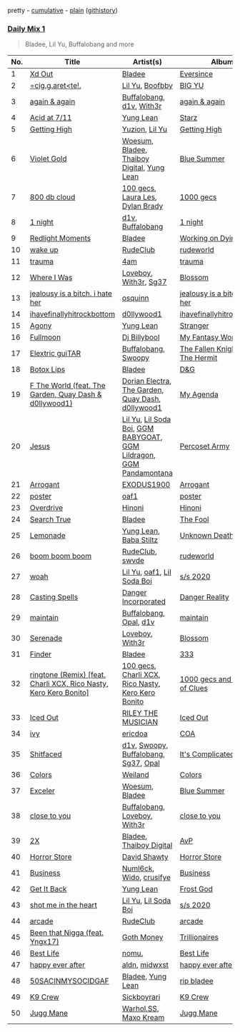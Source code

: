 pretty - [cumulative](/playlists/cumulative/Daily%20Mix%201.md) - [plain](/playlists/plain/37i9dQZF1E3agfIzB3uiGU) ([githistory](https://github.githistory.xyz/tg-z/spotify-playlist-archive/blob/main/playlists/plain/37i9dQZF1E3agfIzB3uiGU))

### [Daily Mix 1](https://open.spotify.com/playlist/37i9dQZF1E3agfIzB3uiGU)

> Bladee, Lil Yu, Buffalobang and more

| No. | Title | Artist(s) | Album | Length |
|---|---|---|---|---|
| 1 | [Xd Out](https://open.spotify.com/track/3h6r5Ime1uYlJU23lDiLAD) | [Bladee](https://open.spotify.com/artist/2xvtxDNInKDV4AvGmjw6d1) | [Eversince](https://open.spotify.com/album/4DIfZiSHKgM3DckT92OWd0) | 3:36 |
| 2 | [=cig.g.aret<te!.](https://open.spotify.com/track/2aTRJozFJSWqneP3HmqEmb) | [Lil Yu](https://open.spotify.com/artist/4IKo3NF9FvXimQ9eWpJD1u), [Boofbby](https://open.spotify.com/artist/0c7NvQ8E4SUxtHs5KT1xQp) | [BIG YU](https://open.spotify.com/album/2eNQP08xGaLjrevoFOxBbR) | 2:31 |
| 3 | [again & again](https://open.spotify.com/track/3XM7uqTJ3TMBGhBIs3Dt1o) | [Buffalobang](https://open.spotify.com/artist/5LZgrPNpCj6sxT5Z0S4K8f), [d1v](https://open.spotify.com/artist/074DHAmvABdQooCWAABq8N), [With3r](https://open.spotify.com/artist/63a7Brcxx7ITDY1envvlvj) | [again & again](https://open.spotify.com/album/2tSUmJRzxHyt5mDy8pJaIm) | 2:11 |
| 4 | [Acid at 7/11](https://open.spotify.com/track/3L60fLXCpeTF4jRL8a7kk9) | [Yung Lean](https://open.spotify.com/artist/67lytN32YpUxiSeWlKfHJ3) | [Starz](https://open.spotify.com/album/0U8kr1FIR4vhDRqKomi62M) | 3:12 |
| 5 | [Getting High](https://open.spotify.com/track/74xkTYeRRS3LgexVJhD4hU) | [Yuzion](https://open.spotify.com/artist/1vS1ZN2wrTyVdWHDgoZLVE), [Lil Yu](https://open.spotify.com/artist/4IKo3NF9FvXimQ9eWpJD1u) | [Getting High](https://open.spotify.com/album/6qRfmRh8BCGOMajZzng5r5) | 2:04 |
| 6 | [Violet Gold](https://open.spotify.com/track/5x9lyB5lP2lXR0zb7L6RaB) | [Woesum](https://open.spotify.com/artist/1W9H5eED8Mc5p20B2qo0Qe), [Bladee](https://open.spotify.com/artist/2xvtxDNInKDV4AvGmjw6d1), [Thaiboy Digital](https://open.spotify.com/artist/3cGojc1Yu89IHXx8OeSnee), [Yung Lean](https://open.spotify.com/artist/67lytN32YpUxiSeWlKfHJ3) | [Blue Summer](https://open.spotify.com/album/5kijMvrJn7A71A36lsAb68) | 2:22 |
| 7 | [800 db cloud](https://open.spotify.com/track/2MLuFz9Y3Vg3PF0Yf93M5c) | [100 gecs](https://open.spotify.com/artist/6PfSUFtkMVoDkx4MQkzOi3), [Laura Les](https://open.spotify.com/artist/3sklFG9fuDAq3vbIZlkNH6), [Dylan Brady](https://open.spotify.com/artist/2Cm6C9PNHioyjRKBfO7n9N) | [1000 gecs](https://open.spotify.com/album/2uhB1KivbFnlkARpbd0Cvu) | 2:20 |
| 8 | [1 night](https://open.spotify.com/track/2MuIQlgZhy4QuVcst9pI5y) | [d1v](https://open.spotify.com/artist/074DHAmvABdQooCWAABq8N), [Buffalobang](https://open.spotify.com/artist/5LZgrPNpCj6sxT5Z0S4K8f) | [1 night](https://open.spotify.com/album/0yDnUywoDqLGDPcu35wrP2) | 2:20 |
| 9 | [Redlight Moments](https://open.spotify.com/track/5Gi78Kds2cB9A5iHBKxzes) | [Bladee](https://open.spotify.com/artist/2xvtxDNInKDV4AvGmjw6d1) | [Working on Dying](https://open.spotify.com/album/0zDf2fk1YgPnh2xicD1HXd) | 3:09 |
| 10 | [wake up](https://open.spotify.com/track/6BQasVM1Pa2ejeaXfyik7d) | [RudeClub](https://open.spotify.com/artist/5D8CVP7ytHAclwebMaXRa2) | [rudeworld](https://open.spotify.com/album/3gnOkAA1XQu4b8xZNJslgx) | 1:31 |
| 11 | [trauma](https://open.spotify.com/track/74bGeuXFpni2S4rm46wTnJ) | [4am](https://open.spotify.com/artist/00AHHemQMBPDVbLjiyW6v9) | [trauma](https://open.spotify.com/album/6MzmKWFveXnRpCn35Deeao) | 2:04 |
| 12 | [Where I Was](https://open.spotify.com/track/0IgKFKnU8FpNpREsniDWWU) | [Loveboy](https://open.spotify.com/artist/71gPkesPE8PVcW7y4qnbvk), [With3r](https://open.spotify.com/artist/63a7Brcxx7ITDY1envvlvj), [Sg37](https://open.spotify.com/artist/18WuC7ctSnVnsby2Px0aKK) | [Blossom](https://open.spotify.com/album/40pQqjUAACwEnZ1X889onf) | 3:13 |
| 13 | [jealousy is a bitch. i hate her](https://open.spotify.com/track/6bvLOV5fdBsFVUTm64SBia) | [osquinn](https://open.spotify.com/artist/4zHXosXM1COlq8nGN1Q9gO) | [jealousy is a bitch. i hate her](https://open.spotify.com/album/67mZLdaAxY2DKOYdJImRbm) | 2:06 |
| 14 | [ihavefinallyhitrockbottom](https://open.spotify.com/track/4m6aubZvrrXYULSnpEk7ko) | [d0llywood1](https://open.spotify.com/artist/2KZogWZPYcACVe4NK80dmc) | [ihavefinallyhitrockbottom](https://open.spotify.com/album/5qv5RFDXLNkkmJehU40k2U) | 1:08 |
| 15 | [Agony](https://open.spotify.com/track/1Wj9ZhqrnbLal0Iyqk6QH1) | [Yung Lean](https://open.spotify.com/artist/67lytN32YpUxiSeWlKfHJ3) | [Stranger](https://open.spotify.com/album/6pbfofGywFkDyt1HoKYnRd) | 3:34 |
| 16 | [Fullmoon](https://open.spotify.com/track/1T9YAGcs3K89PDZ3kD3YrG) | [Dj Billybool](https://open.spotify.com/artist/1WbYH0xbbvXsjbbkFL2T4k) | [My Fantasy World](https://open.spotify.com/album/4VQvKmzXJLfV8KB1lyeF6v) | 3:31 |
| 17 | [Elextric guiTAR](https://open.spotify.com/track/4qENtAgQF4YvmFR6Ng4imB) | [Buffalobang](https://open.spotify.com/artist/5LZgrPNpCj6sxT5Z0S4K8f), [Swoopy](https://open.spotify.com/artist/5TzVqLypdQ0XDPxb4QtB6n) | [The Fallen Knight And The Hermit](https://open.spotify.com/album/3ZoI281u9y28VtX0dgHGJQ) | 2:58 |
| 18 | [Botox Lips](https://open.spotify.com/track/5cv7I02XoDiH6oNrxxD1x9) | [Bladee](https://open.spotify.com/artist/2xvtxDNInKDV4AvGmjw6d1) | [D&G](https://open.spotify.com/album/1wQ8SUjCs4OqmWnCzi6oI9) | 2:38 |
| 19 | [F The World (feat. The Garden, Quay Dash & d0llywood1)](https://open.spotify.com/track/6sXwm0rdUS07s5sGZd11Jd) | [Dorian Electra](https://open.spotify.com/artist/202HZzqKvPsMHcbwnDZx7u), [The Garden](https://open.spotify.com/artist/4UVlSeEFDPmlkYKaRMRoOz), [Quay Dash](https://open.spotify.com/artist/6k6lSmhyFpe2oYcredvZHM), [d0llywood1](https://open.spotify.com/artist/2KZogWZPYcACVe4NK80dmc) | [My Agenda](https://open.spotify.com/album/2QFXjy3u6Bl6ctdK9FS9eF) | 3:26 |
| 20 | [Jesus](https://open.spotify.com/track/4lJFBdv8RrocMpqBuXo2xn) | [Lil Yu](https://open.spotify.com/artist/4IKo3NF9FvXimQ9eWpJD1u), [Lil Soda Boi](https://open.spotify.com/artist/2yyIZli0SkJ234gHIuuPJP), [GGM BABYGOAT](https://open.spotify.com/artist/7ij9kMuIvT6LlkD4P0Yt3Z), [GGM Lildragon](https://open.spotify.com/artist/1GU4G84DxR5qsQfTWK5IZx), [GGM Pandamontana](https://open.spotify.com/artist/58MHWi6hB9U6O2wpRDLDJS) | [Percoset Army](https://open.spotify.com/album/7mGigqWcaFclyq4ZFhw8Tl) | 3:06 |
| 21 | [Arrogant](https://open.spotify.com/track/7dhhfSZuud0i3gCVmv59ts) | [EXODUS1900](https://open.spotify.com/artist/3KBmWkJiBmv1gxLfY4EcoW) | [Arrogant](https://open.spotify.com/album/6QM6wvqXembvhdi4Mg2lbI) | 2:41 |
| 22 | [poster](https://open.spotify.com/track/1WEWaQIqigWoe5riED8Hmz) | [oaf1](https://open.spotify.com/artist/3x2XRFCUMHeXZ9uRit3pKu) | [poster](https://open.spotify.com/album/12KPZwjrDgmkdHSBM3nRma) | 2:01 |
| 23 | [Overdrive](https://open.spotify.com/track/7LpF77VCwHLyEumWMlunVN) | [Hinoni](https://open.spotify.com/artist/3Tmi9pjY1Q2S6KJaZnBtJF) | [Hinoni](https://open.spotify.com/album/1UW1qDAh2aCbPR8b9EpqDW) | 3:12 |
| 24 | [Search True](https://open.spotify.com/track/0EB4gDv73Yo3wCTABMeWeY) | [Bladee](https://open.spotify.com/artist/2xvtxDNInKDV4AvGmjw6d1) | [The Fool](https://open.spotify.com/album/2WEWkTfh6gj1oi63K5cFQS) | 2:36 |
| 25 | [Lemonade](https://open.spotify.com/track/5hyVLlAAoJ0gbhBqHmmFrU) | [Yung Lean](https://open.spotify.com/artist/67lytN32YpUxiSeWlKfHJ3), [Baba Stiltz](https://open.spotify.com/artist/1xaQSClXcsc1JvxZ2qnwBF) | [Unknown Death 2002](https://open.spotify.com/album/2u07QZy2B5vzr0s5pBbKga) | 3:16 |
| 26 | [boom boom boom](https://open.spotify.com/track/5hptwJ8qoklj0MNbRRZEN2) | [RudeClub](https://open.spotify.com/artist/5D8CVP7ytHAclwebMaXRa2), [swvde](https://open.spotify.com/artist/0RO7NksNrR37mHSoTNNfGL) | [rudeworld](https://open.spotify.com/album/3gnOkAA1XQu4b8xZNJslgx) | 2:18 |
| 27 | [woah](https://open.spotify.com/track/3OavqftR1Sbg7tOUDKSjsT) | [Lil Yu](https://open.spotify.com/artist/4IKo3NF9FvXimQ9eWpJD1u), [oaf1](https://open.spotify.com/artist/3x2XRFCUMHeXZ9uRit3pKu), [Lil Soda Boi](https://open.spotify.com/artist/2yyIZli0SkJ234gHIuuPJP) | [s/s 2020](https://open.spotify.com/album/0NSDObDW00FpRg39RDhi6S) | 2:58 |
| 28 | [Casting Spells](https://open.spotify.com/track/36zNdBSO3g5UotlC92uBV3) | [Danger Incorporated](https://open.spotify.com/artist/6bnlvICBjK7fuNSB1ohqS5) | [Danger Reality](https://open.spotify.com/album/0hTIM39qqjzTzG3sNDDcXM) | 2:19 |
| 29 | [maintain](https://open.spotify.com/track/1gL673srBgu50RGugB4zb8) | [Buffalobang](https://open.spotify.com/artist/5LZgrPNpCj6sxT5Z0S4K8f), [Opal](https://open.spotify.com/artist/5vrXufNZgLC6MyhB0BzWo9), [d1v](https://open.spotify.com/artist/074DHAmvABdQooCWAABq8N) | [maintain](https://open.spotify.com/album/6QgELfOgC6RDCl7XMTX8yr) | 2:47 |
| 30 | [Serenade](https://open.spotify.com/track/7vuf2KSHhlIPzcreJ9HSVp) | [Loveboy](https://open.spotify.com/artist/71gPkesPE8PVcW7y4qnbvk), [With3r](https://open.spotify.com/artist/63a7Brcxx7ITDY1envvlvj) | [Blossom](https://open.spotify.com/album/40pQqjUAACwEnZ1X889onf) | 3:23 |
| 31 | [Finder](https://open.spotify.com/track/4OXyLxUUlYx1iYdrVM4uDN) | [Bladee](https://open.spotify.com/artist/2xvtxDNInKDV4AvGmjw6d1) | [333](https://open.spotify.com/album/6RKwoaGftOUrIugxRIBPqZ) | 1:43 |
| 32 | [ringtone (Remix) [feat. Charli XCX, Rico Nasty, Kero Kero Bonito]](https://open.spotify.com/track/2T93MtJuKMzcGRTR8fdizV) | [100 gecs](https://open.spotify.com/artist/6PfSUFtkMVoDkx4MQkzOi3), [Charli XCX](https://open.spotify.com/artist/25uiPmTg16RbhZWAqwLBy5), [Rico Nasty](https://open.spotify.com/artist/2OaHYHb2XcFPvqL3VsyPzU), [Kero Kero Bonito](https://open.spotify.com/artist/6OqhFYFJDnBBHas02HopPT) | [1000 gecs and The Tree of Clues](https://open.spotify.com/album/0qnExDZfz0kVeBjixPsyjS) | 3:34 |
| 33 | [Iced Out](https://open.spotify.com/track/3wvy3ELIzdjRvWgokin2lK) | [RILEY THE MUSICIAN](https://open.spotify.com/artist/16DcOXjCP2hheroOZ3dPMD) | [Iced Out](https://open.spotify.com/album/5baOsGbSFA10QeOFiUqDwQ) | 1:58 |
| 34 | [ivy](https://open.spotify.com/track/2xg3upB8PiZ1gq2HBMUCbl) | [ericdoa](https://open.spotify.com/artist/4hR6Bm9YYtktXzjmKhb1Cn) | [COA](https://open.spotify.com/album/6OA2c3w8XjpOPeyfNcAUSq) | 1:58 |
| 35 | [Shitfaced](https://open.spotify.com/track/6mA7x8nrj8TV93cSThm8JX) | [d1v](https://open.spotify.com/artist/074DHAmvABdQooCWAABq8N), [Swoopy](https://open.spotify.com/artist/5TzVqLypdQ0XDPxb4QtB6n), [Buffalobang](https://open.spotify.com/artist/5LZgrPNpCj6sxT5Z0S4K8f), [Sg37](https://open.spotify.com/artist/18WuC7ctSnVnsby2Px0aKK), [Opal](https://open.spotify.com/artist/5vrXufNZgLC6MyhB0BzWo9) | [It's Complicated](https://open.spotify.com/album/7pTwf0aGXqupR7BjdmaVfM) | 2:50 |
| 36 | [Colors](https://open.spotify.com/track/4syJ9ZhlatTD8kiRGBSoAW) | [Weiland](https://open.spotify.com/artist/02YFwGQvc8ELtBL9c2JtMZ) | [Colors](https://open.spotify.com/album/1Gn15TTmbOrQDfsbP4hjrE) | 2:33 |
| 37 | [Exceler](https://open.spotify.com/track/5UETCRZNic9tMJSnDCsTJ3) | [Woesum](https://open.spotify.com/artist/1W9H5eED8Mc5p20B2qo0Qe), [Bladee](https://open.spotify.com/artist/2xvtxDNInKDV4AvGmjw6d1) | [Blue Summer](https://open.spotify.com/album/5kijMvrJn7A71A36lsAb68) | 2:53 |
| 38 | [close to you](https://open.spotify.com/track/3mZCsiQb0KAHTpbR4UjXFC) | [Buffalobang](https://open.spotify.com/artist/5LZgrPNpCj6sxT5Z0S4K8f), [Loveboy](https://open.spotify.com/artist/71gPkesPE8PVcW7y4qnbvk), [With3r](https://open.spotify.com/artist/63a7Brcxx7ITDY1envvlvj) | [close to you](https://open.spotify.com/album/7oYbh5hW6KNAvLLdK1a2Yf) | 2:56 |
| 39 | [2X](https://open.spotify.com/track/1K9keBCR6DqDP2zt877sFU) | [Bladee](https://open.spotify.com/artist/2xvtxDNInKDV4AvGmjw6d1), [Thaiboy Digital](https://open.spotify.com/artist/3cGojc1Yu89IHXx8OeSnee) | [AvP](https://open.spotify.com/album/6eXe1ls37y2RUsvbFBOWyH) | 2:17 |
| 40 | [Horror Store](https://open.spotify.com/track/6lw2h8xzzm5x5yzcraNoud) | [David Shawty](https://open.spotify.com/artist/1p8A4FgZDL8Q7o6BO3NwJk) | [Horror Store](https://open.spotify.com/album/22IkBrFMGb1tQMXSVSYB3j) | 1:59 |
| 41 | [Business](https://open.spotify.com/track/4DHsSEXqzEvQtEIpccmfao) | [Numl6ck](https://open.spotify.com/artist/2anlj4dNUn9I1VxxmjRHRx), [Wido](https://open.spotify.com/artist/6liXmQhyT1nyUlVxnef0T3), [crusifye](https://open.spotify.com/artist/63B0iMk8kyIEszpl4gznw9) | [Business](https://open.spotify.com/album/2fauiELjILQdR7wohygUbR) | 2:29 |
| 42 | [Get It Back](https://open.spotify.com/track/3vIYzw2VsCdEpImJ31Qanb) | [Yung Lean](https://open.spotify.com/artist/67lytN32YpUxiSeWlKfHJ3) | [Frost God](https://open.spotify.com/album/6Qj9L5tOFscNgKwi0Ab0TT) | 2:30 |
| 43 | [shot me in the heart](https://open.spotify.com/track/73BPRQhGIYc4POJmkQUq2w) | [Lil Yu](https://open.spotify.com/artist/4IKo3NF9FvXimQ9eWpJD1u), [Lil Soda Boi](https://open.spotify.com/artist/2yyIZli0SkJ234gHIuuPJP) | [s/s 2020](https://open.spotify.com/album/0NSDObDW00FpRg39RDhi6S) | 1:53 |
| 44 | [arcade](https://open.spotify.com/track/4tzG1CFfivsfy6CC4Vy431) | [RudeClub](https://open.spotify.com/artist/5D8CVP7ytHAclwebMaXRa2) | [arcade](https://open.spotify.com/album/4wi6BZm6cIyfeIPWm6cXTa) | 1:45 |
| 45 | [Been that Nigga (feat. Yngx17)](https://open.spotify.com/track/1YMrWHUF91rGliCGloHOhR) | [Goth Money](https://open.spotify.com/artist/41jvmgK9SeAPETPXhFDbpt) | [Trillionaires](https://open.spotify.com/album/0qaU2dIXSBOPseD1xUqvPo) | 4:34 |
| 46 | [Best Life](https://open.spotify.com/track/6emw0TAbwBcpoRMTch9ydJ) | [nomu.](https://open.spotify.com/artist/2NSBzBPu05xNzAUv10mdTc) | [Best Life](https://open.spotify.com/album/3wG34rUY4UGxleb4APe4A5) | 2:05 |
| 47 | [happy ever after](https://open.spotify.com/track/3AZrJ9TIVqXOs00Ygy9KJF) | [aldn](https://open.spotify.com/artist/2GUw9Wzha61PkZoRVv1PDD), [midwxst](https://open.spotify.com/artist/7CGSp2GbiOpLPSq61qjxf8) | [happy ever after](https://open.spotify.com/album/6AljQDSzpfYrvEbq4rmXeh) | 3:31 |
| 48 | [50SACINMYSOCIDGAF](https://open.spotify.com/track/3ZOdVRv1SwnkQA5npVp5ZZ) | [Bladee](https://open.spotify.com/artist/2xvtxDNInKDV4AvGmjw6d1), [Yung Lean](https://open.spotify.com/artist/67lytN32YpUxiSeWlKfHJ3) | [rip bladee](https://open.spotify.com/album/2R655ODN1LWxzYS7eD4JgI) | 3:30 |
| 49 | [K9 Crew](https://open.spotify.com/track/666oT0wrSpXNIqEEz9KOY2) | [Sickboyrari](https://open.spotify.com/artist/395BAMokcNaqWcCl8uU1ky) | [K9 Crew](https://open.spotify.com/album/6JovA36Y3IH1Iv3ZrGv9ut) | 3:32 |
| 50 | [Jugg Mane](https://open.spotify.com/track/4IJApck7bL1uDUtQWVwSFu) | [Warhol.SS](https://open.spotify.com/artist/3O7mUqVuHmLJqHXbFiQY62), [Maxo Kream](https://open.spotify.com/artist/6xS5PpBWaVYraexEkEjjXv) | [Jugg Mane](https://open.spotify.com/album/7bdOiI9pp38rRLHlIGaPbA) | 3:16 |